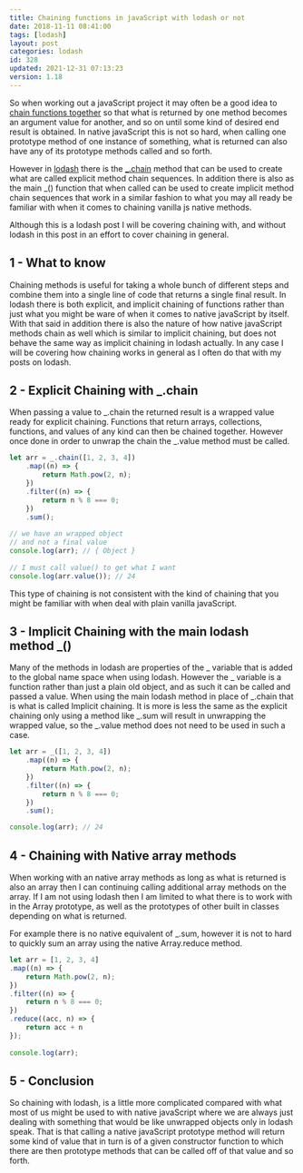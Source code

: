 ```yaml
---
title: Chaining functions in javaScript with lodash or not
date: 2018-11-11 08:41:00
tags: [lodash]
layout: post
categories: lodash
id: 328
updated: 2021-12-31 07:13:23
version: 1.18
---
```


So when working out a javaScript project it may often be a good idea to [chain functions together](https://stackoverflow.com/questions/35590543/how-do-you-chain-functions-using-lodash) so that what is returned by one method becomes an argument value for another, and so on until some kind of desired end result is obtained. In native javaScript this is not so hard, when calling one prototype method of one instance of something, what is returned can also have any of its prototype methods called and so forth. 

However in [lodash](https://lodash.com/) there is the [\_.chain](https://lodash.com/docs/4.17.15#chain) method that can be used to create what are called explicit method chain sequences. In addition there is also as the main \_() function that when called can be used to create implicit method chain sequences that work in a similar fashion to what you may all ready be familiar with when it comes to chaining vanilla js native methods. 

Although this is a lodash post I will be covering chaining with, and without lodash in this post in an effort to cover chaining in general.

<!-- more -->

## 1 - What to know

Chaining methods is useful for taking a whole bunch of different steps and combine them into a single line of code that returns a single final result. In lodash there is both explicit, and implicit chaining of functions rather than just what you might be ware of when it comes to native javaScript by itself. With that said in addition there is also the nature of how native javaScript methods chain as well which is similar to implicit chaining, but does not behave the same way as implicit chaining in lodash actually. In any case I will be covering how chaining works in general as I often do that with my posts on lodash.

## 2 - Explicit Chaining with \_.chain

When passing a value to \_.chain the returned result is a wrapped value ready for explicit chaining. Functions that return arrays, collections, functions, and values of any kind can then be chained together. However once done in order to unwrap the chain the \_.value method must be called.

```js
let arr = _.chain([1, 2, 3, 4])
    .map((n) => {
        return Math.pow(2, n);
    })
    .filter((n) => {
        return n % 8 === 0;
    })
    .sum();
 
// we have an wrapped object
// and not a final value
console.log(arr); // { Object }
 
// I must call value() to get what I want
console.log(arr.value()); // 24
```

This type of chaining is not consistent with the kind of chaining that you might be familiar with when deal with plain vanilla javaScript.

## 3 - Implicit Chaining with the main lodash method \_()

Many of the methods in lodash are properties of the \_ variable that is added to the global name space when using lodash. However the \_ variable is a function rather than just a plain old object, and as such it can be called and passed a value. When using the main lodash method in place of \_.chain that is what is called Implicit chaining. It is more is less the same as the explicit chaining only using a method like \_.sum will result in unwrapping the wrapped value, so the \_.value method does not need to be used in such a case.

```js
let arr = _([1, 2, 3, 4])
    .map((n) => {
        return Math.pow(2, n);
    })
    .filter((n) => {
        return n % 8 === 0;
    })
    .sum();

console.log(arr); // 24
```

## 4 - Chaining with Native array methods

When working with an native array methods as long as what is returned is also an array then I can continuing calling additional array methods on the array. If I am not using lodash then I am limited to what there is to work with in the Array prototype, as well as the prototypes of other built in classes depending on what is returned. 

For example there is no native equivalent of \_.sum, however it is not to hard to quickly sum an array using the native Array.reduce method.

```js
let arr = [1, 2, 3, 4]
.map((n) => {
    return Math.pow(2, n);
})
.filter((n) => {
    return n % 8 === 0;
})
.reduce((acc, n) => {
    return acc + n
});
 
console.log(arr);
```

## 5 - Conclusion

So chaining with lodash, is a little more complicated compared with what most of us might be used to with native javaScript where we are always just dealing with something that would be like unwrapped objects only in lodash speak. That is that calling a native javaScript prototype method will return some kind of value that in turn is of a given constructor function to which there are then prototype methods that can be called off of that value and so forth.